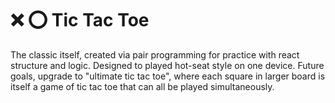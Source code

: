 # ❌ ⭕️ Tic Tac Toe

The classic itself, created via pair programming for practice with react structure and logic. Designed to played hot-seat style on one device. Future goals, upgrade to "ultimate tic tac toe", where each square in larger board is itself a game of tic tac toe that can all be played simultaneously. 